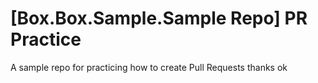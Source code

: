 # [Box.Box.Sample.Sample Repo] PR Practice
A sample repo for practicing how to create Pull Requests
thanks
ok
